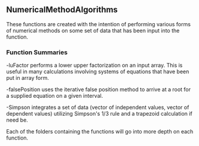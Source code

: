 ## NumericalMethodAlgorithms
These functions are created with the intention of performing various forms of numerical methods on some
set of data that has been input into the function.  

### Function Summaries
-luFactor performs a lower upper factorization on an input array.  This is useful in many calculations 
involving systems of equations that have been put in array form.

-falsePosition uses the iterative false position method to arrive at a root for a supplied equation
on a given interval.

-Simpson integrates a set of data (vector of independent values, vector of dependent values) utilizing 
Simpson's 1/3 rule and a trapezoid calculation if need be.

Each of the folders containing the functions will go into more depth on each function.

